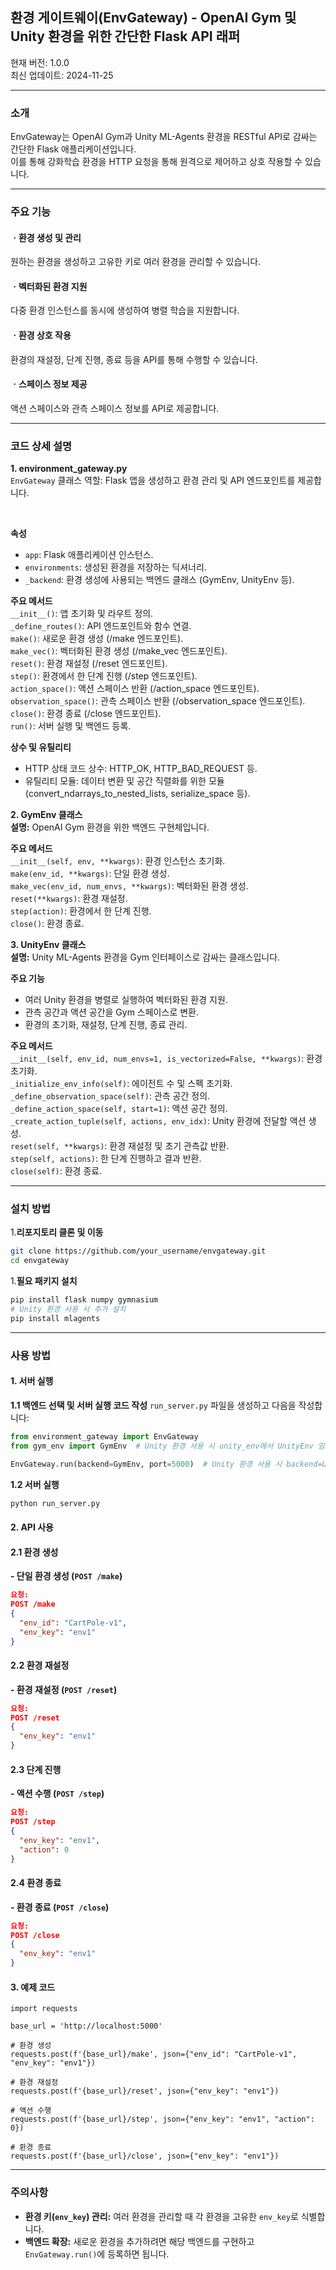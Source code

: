 ## 환경 게이트웨이(EnvGateway) - OpenAI Gym 및 Unity 환경을 위한 간단한 Flask API 래퍼
현재 버전: 1.0.0 <br>
최신 업데이트: 2024-11-25

---

### 소개
EnvGateway는 OpenAI Gym과 Unity ML-Agents 환경을 RESTful API로 감싸는 간단한 Flask 애플리케이션입니다. <br>
이를 통해 강화학습 환경을 HTTP 요청을 통해 원격으로 제어하고 상호 작용할 수 있습니다.

---

### 주요 기능
#### ㆍ환경 생성 및 관리
원하는 환경을 생성하고 고유한 키로 여러 환경을 관리할 수 있습니다.

#### ㆍ벡터화된 환경 지원
다중 환경 인스턴스를 동시에 생성하여 병렬 학습을 지원합니다.

#### ㆍ환경 상호 작용
환경의 재설정, 단계 진행, 종료 등을 API를 통해 수행할 수 있습니다.

#### ㆍ스페이스 정보 제공
액션 스페이스와 관측 스페이스 정보를 API로 제공합니다.

---
### 코드 상세 설명
**1. environment_gateway.py**<br>
`EnvGateway` 클래스 역할: Flask 앱을 생성하고 환경 관리 및 API 엔드포인트를 제공합니다.

<br>

**속성**
- `app`: Flask 애플리케이션 인스턴스.
- `environments`: 생성된 환경을 저장하는 딕셔너리.
- `_backend`: 환경 생성에 사용되는 백엔드 클래스 (GymEnv, UnityEnv 등).


**주요 메서드**<br>
`__init__()`: 앱 초기화 및 라우트 정의. <br>
`_define_routes()`: API 엔드포인트와 함수 연결.<br>
`make()`: 새로운 환경 생성 (/make 엔드포인트).<br>
`make_vec()`: 벡터화된 환경 생성 (/make_vec 엔드포인트).<br>
`reset()`: 환경 재설정 (/reset 엔드포인트).<br>
`step()`: 환경에서 한 단계 진행 (/step 엔드포인트).<br>
`action_space()`: 액션 스페이스 반환 (/action_space 엔드포인트).<br>
`observation_space()`: 관측 스페이스 반환 (/observation_space 엔드포인트).<br>
`close()`: 환경 종료 (/close 엔드포인트).<br>
`run()`: 서버 실행 및 백엔드 등록.

**상수 및 유틸리티**<br>
- HTTP 상태 코드 상수: HTTP_OK, HTTP_BAD_REQUEST 등.<br>
- 유틸리티 모듈: 데이터 변환 및 공간 직렬화를 위한 모듈 (convert_ndarrays_to_nested_lists, serialize_space 등).<br>

**2. GymEnv 클래스**<br>
**설명:** OpenAI Gym 환경을 위한 백엔드 구현체입니다.

**주요 메서드**<br>
`__init__(self, env, **kwargs)`: 환경 인스턴스 초기화.<br>
`make(env_id, **kwargs)`: 단일 환경 생성.<br>
`make_vec(env_id, num_envs, **kwargs)`: 벡터화된 환경 생성.<br>
`reset(**kwargs)`: 환경 재설정.<br>
`step(action)`: 환경에서 한 단계 진행.<br>
`close()`: 환경 종료.<br>

**3. UnityEnv 클래스** <br>
**설명:** Unity ML-Agents 환경을 Gym 인터페이스로 감싸는 클래스입니다.

**주요 기능**
- 여러 Unity 환경을 병렬로 실행하여 벡터화된 환경 지원.
- 관측 공간과 액션 공간을 Gym 스페이스로 변환.
- 환경의 초기화, 재설정, 단계 진행, 종료 관리.

**주요 메서드**<br>
`__init__(self, env_id, num_envs=1, is_vectorized=False, **kwargs)`: 환경 초기화.<br>
`_initialize_env_info(self)`: 에이전트 수 및 스펙 초기화.<br>
`_define_observation_space(self)`: 관측 공간 정의.<br>
`_define_action_space(self, start=1)`: 액션 공간 정의.<br>
`_create_action_tuple(self, actions, env_idx)`: Unity 환경에 전달할 액션 생성.<br>
`reset(self, **kwargs)`: 환경 재설정 및 초기 관측값 반환.<br>
`step(self, actions)`: 한 단계 진행하고 결과 반환.<br>
`close(self)`: 환경 종료.<br>

---

### 설치 방법
1.**리포지토리 클론 및 이동**
```bash
git clone https://github.com/your_username/envgateway.git
cd envgateway
```
1.**필요 패키지 설치**
```bash
pip install flask numpy gymnasium
# Unity 환경 사용 시 추가 설치
pip install mlagents
```

--- 
### 사용 방법
#### 1. 서버 실행
**1.1 백엔드 선택 및 서버 실행 코드 작성**
`run_server.py` 파일을 생성하고 다음을 작성합니다:

```python
from environment_gateway import EnvGateway
from gym_env import GymEnv  # Unity 환경 사용 시 unity_env에서 UnityEnv 임포트

EnvGateway.run(backend=GymEnv, port=5000)  # Unity 환경 사용 시 backend=UnityEnv
```

**1.2 서버 실행**
```bash
python run_server.py
```

#### 2. API 사용
#### 2.1 환경 생성
**- 단일 환경 생성 (`POST /make`)**
```json
요청:
POST /make
{
  "env_id": "CartPole-v1",
  "env_key": "env1"
}
```
#### 2.2 환경 재설정
**- 환경 재설정 (`POST /reset`)**
```json
요청:
POST /reset
{
  "env_key": "env1"
}
```

#### 2.3 단계 진행
**- 액션 수행 (`POST /step`)**
```json
요청:
POST /step
{
  "env_key": "env1",
  "action": 0
}
```

#### 2.4 환경 종료
**- 환경 종료 (`POST /close`)**
```json
요청:
POST /close
{
  "env_key": "env1"
}
```

#### 3. 예제 코드
```
import requests

base_url = 'http://localhost:5000'

# 환경 생성
requests.post(f'{base_url}/make', json={"env_id": "CartPole-v1", "env_key": "env1"})

# 환경 재설정
requests.post(f'{base_url}/reset', json={"env_key": "env1"})

# 액션 수행
requests.post(f'{base_url}/step', json={"env_key": "env1", "action": 0})

# 환경 종료
requests.post(f'{base_url}/close', json={"env_key": "env1"})
```
---

### 주의사항
- **환경 키(`env_key`) 관리:** 여러 환경을 관리할 때 각 환경을 고유한 `env_key`로 식별합니다.
- **백엔드 확장:** 새로운 환경을 추가하려면 해당 백엔드를 구현하고 `EnvGateway.run()`에 등록하면 됩니다.




